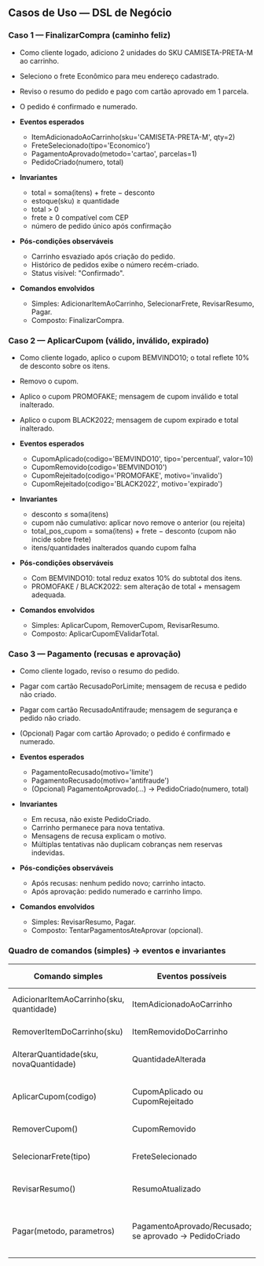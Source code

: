 ## Casos de Uso — DSL de Negócio

### Caso 1 — FinalizarCompra (caminho feliz)

- Como cliente logado, adiciono 2 unidades do SKU CAMISETA-PRETA-M ao carrinho.
- Seleciono o frete Econômico para meu endereço cadastrado.
- Reviso o resumo do pedido e pago com cartão aprovado em 1 parcela.
- O pedido é confirmado e numerado.

- **Eventos esperados**
  - ItemAdicionadoAoCarrinho(sku='CAMISETA-PRETA-M', qty=2)
  - FreteSelecionado(tipo='Economico')
  - PagamentoAprovado(metodo='cartao', parcelas=1)
  - PedidoCriado(numero, total)
- **Invariantes**
  - total = soma(itens) + frete − desconto
  - estoque(sku) ≥ quantidade
  - total > 0
  - frete ≥ 0 compatível com CEP
  - número de pedido único após confirmação
- **Pós-condições observáveis**
  - Carrinho esvaziado após criação do pedido.
  - Histórico de pedidos exibe o número recém-criado.
  - Status visível: "Confirmado".
- **Comandos envolvidos**
  - Simples: AdicionarItemAoCarrinho, SelecionarFrete, RevisarResumo, Pagar.
  - Composto: FinalizarCompra.

### Caso 2 — AplicarCupom (válido, inválido, expirado)

- Como cliente logado, aplico o cupom BEMVINDO10; o total reflete 10% de desconto sobre os itens.
- Removo o cupom.
- Aplico o cupom PROMOFAKE; mensagem de cupom inválido e total inalterado.
- Aplico o cupom BLACK2022; mensagem de cupom expirado e total inalterado.

- **Eventos esperados**
  - CupomAplicado(codigo='BEMVINDO10', tipo='percentual', valor=10)
  - CupomRemovido(codigo='BEMVINDO10')
  - CupomRejeitado(codigo='PROMOFAKE', motivo='invalido')
  - CupomRejeitado(codigo='BLACK2022', motivo='expirado')
- **Invariantes**
  - desconto ≤ soma(itens)
  - cupom não cumulativo: aplicar novo remove o anterior (ou rejeita)
  - total_pos_cupom = soma(itens) + frete − desconto (cupom não incide sobre frete)
  - itens/quantidades inalterados quando cupom falha
- **Pós-condições observáveis**
  - Com BEMVINDO10: total reduz exatos 10% do subtotal dos itens.
  - PROMOFAKE / BLACK2022: sem alteração de total + mensagem adequada.
- **Comandos envolvidos**
  - Simples: AplicarCupom, RemoverCupom, RevisarResumo.
  - Composto: AplicarCupomEValidarTotal.

### Caso 3 — Pagamento (recusas e aprovação)

- Como cliente logado, reviso o resumo do pedido.
- Pagar com cartão RecusadoPorLimite; mensagem de recusa e pedido não criado.
- Pagar com cartão RecusadoAntifraude; mensagem de segurança e pedido não criado.
- (Opcional) Pagar com cartão Aprovado; o pedido é confirmado e numerado.

- **Eventos esperados**
  - PagamentoRecusado(motivo='limite')
  - PagamentoRecusado(motivo='antifraude')
  - (Opcional) PagamentoAprovado(...) → PedidoCriado(numero, total)
- **Invariantes**
  - Em recusa, não existe PedidoCriado.
  - Carrinho permanece para nova tentativa.
  - Mensagens de recusa explicam o motivo.
  - Múltiplas tentativas não duplicam cobranças nem reservas indevidas.
- **Pós-condições observáveis**
  - Após recusas: nenhum pedido novo; carrinho intacto.
  - Após aprovação: pedido numerado e carrinho limpo.
- **Comandos envolvidos**
  - Simples: RevisarResumo, Pagar.
  - Composto: TentarPagamentosAteAprovar (opcional).

### Quadro de comandos (simples) → eventos e invariantes

| Comando simples                          | Eventos possíveis                                      | Invariantes tocadas                                      |
| ---------------------------------------- | ------------------------------------------------------ | -------------------------------------------------------- |
| AdicionarItemAoCarrinho(sku, quantidade) | ItemAdicionadoAoCarrinho                               | estoque(sku) ≥ quantidade; total recalculado             |
| RemoverItemDoCarrinho(sku)               | ItemRemovidoDoCarrinho                                 | total recalculado; total ≥ 0                             |
| AlterarQuantidade(sku, novaQuantidade)   | QuantidadeAlterada                                     | estoque(sku) ≥ quantidade; total recalculado             |
| AplicarCupom(codigo)                     | CupomAplicado ou CupomRejeitado                        | desconto ≤ soma(itens); cupom não cumulativo             |
| RemoverCupom()                           | CupomRemovido                                          | total = itens + frete − desconto                         |
| SelecionarFrete(tipo)                    | FreteSelecionado                                       | frete ≥ 0; prazo coerente com CEP                        |
| RevisarResumo()                          | ResumoAtualizado                                       | total consistente; itens/quantidades corretos            |
| Pagar(metodo, parametros)                | PagamentoAprovado/Recusado; se aprovado → PedidoCriado | em recusa, nenhum PedidoCriado; idempotência na cobrança |
